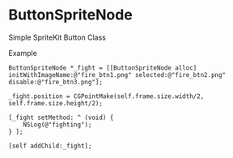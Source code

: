# ButtonSpriteNode

Simple SpriteKit Button Class

Example
    
    ButtonSpriteNode *_fight = [[ButtonSpriteNode alloc] initWithImageName:@"fire_btn1.png" selected:@"fire_btn2.png" disable:@"fire_btn3.png"];
    
    _fight.position = CGPointMake(self.frame.size.width/2, self.frame.size.height/2);
    
    [_fight setMethod: ^ (void) {
        NSLog(@"fighting");
    } ];
    
    [self addChild:_fight];
    

